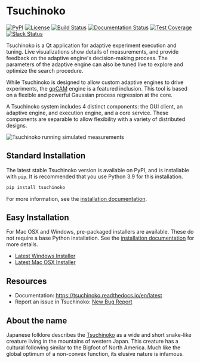 # Tsuchinoko
[![PyPI](https://badgen.net/pypi/v/tsuchinoko)](https://pypi.org/project/tsuchinoko/)
[![License](https://badgen.net/pypi/license/tsuchinoko)](https://github.com/lbl-camera/tsuchinoko)
[![Build Status](https://github.com/lbl-camera/tsuchinoko/actions/workflows/main.yml/badge.svg)](https://github.com/lbl-camera/tsuchinoko/actions/workflows/main.yml)
[![Documentation Status](https://readthedocs.org/projects/tsuchinoko/badge/?version=latest)](https://tsuchinoko.readthedocs.io/en/latest/?badge=latest)
[![Test Coverage](https://img.shields.io/codecov/c/github/lbl-camera/tsuchinoko/master.svg)](https://codecov.io/github/lbl-camera/tsuchinoko?branch=master)
[![Slack Status](https://img.shields.io/badge/slack-gpCAM-yellow.svg?logo=slack)](https://nikea.slack.com/messages/U7Q1N42F6)

Tsuchinoko is a Qt application for adaptive experiment execution and tuning. Live visualizations show details of 
measurements, and provide feedback on the adaptive engine's decision-making process. The parameters of the adaptive 
engine can also be tuned live to explore and optimize the search procedure.

While Tsuchinoko is designed to allow custom adaptive engines to drive experiments, the 
[gpCAM](https://gpcam.readthedocs.io/en/latest/) engine is a featured inclusion. This tool is based on a flexible and 
powerful Gaussian process regression at the core.

A Tsuchinoko system includes 4 distinct components: the GUI client, an adaptive engine, and execution engine, and a
core service. These components are separable to allow flexibility with a variety of distributed designs.

![Tsuchinoko running simulated measurements](docs/source/_static/running-score.PNG)

## Standard Installation

The latest stable Tsuchinoko version is available on PyPI, and is installable with `pip`. It is recommended that you
use Python 3.9 for this installation.

```bash
pip install tsuchinoko
```

For more information, see the [installation documentation](https://tsuchinoko.readthedocs.io/en/latest/quickstart.html).

## Easy Installation

For Mac OSX and Windows, pre-packaged installers are available. These do not require a base Python installation. See the [installation documentation](https://tsuchinoko.readthedocs.io/en/latest/installers.html) for more details.

- [Latest Windows Installer](https://github.com/lbl-camera/tsuchinoko/releases/latest/download/Tsuchinoko-amd64.exe)
- [Latest Mac OSX Installer](https://github.com/lbl-camera/tsuchinoko/releases/latest/download/Tsuchinoko.app.tgz)

## Resources

* Documentation: https://tsuchinoko.readthedocs.io/en/latest
* Report an issue in Tsuchinoko: [New Bug Report](https://github.com/lbl-camera/tsuchinoko/issues/new?labels=bug)

## About the name

Japanese folklore describes the [Tsuchinoko](https://cryptidz.fandom.com/wiki/Tsuchinoko) as a wide and short snake-like creature living in the mountains of western
Japan. This creature has a cultural following similar to the Bigfoot of North America. Much like the global optimum of a
non-convex function, its elusive nature is infamous.
